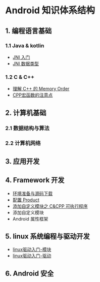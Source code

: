 # Android 知识体系结构

## 1. 编程语言基础

### 1.1 Java & kotlin

* [JNI 入门](https://github.com/ahaoddu/AndroidKnowledgeHierarchy/blob/main/1.%E7%BC%96%E7%A8%8B%E8%AF%AD%E8%A8%80%E5%9F%BA%E7%A1%80/Java%26Kotlin/JNI%E5%85%A5%E9%97%A8.md)
* [JNI 数据类型](https://github.com/ahaoddu/AndroidKnowledgeHierarchy/blob/main/1.%E7%BC%96%E7%A8%8B%E8%AF%AD%E8%A8%80%E5%9F%BA%E7%A1%80/Java%26Kotlin/JNI%E6%95%B0%E6%8D%AE%E7%B1%BB%E5%9E%8B.md)

### 1.2 C & C++

* [理解 C++ 的 Memory Order](https://github.com/ahaoddu/AndroidKnowledgeHierarchy/blob/main/1.%E7%BC%96%E7%A8%8B%E8%AF%AD%E8%A8%80%E5%9F%BA%E7%A1%80/C%26C%2B%2B/%E7%90%86%E8%A7%A3%20C%2B%2B%20%E7%9A%84%20Memory%20Order.md)
* [CPP宏函数的注意点](https://github.com/ahaoddu/AndroidKnowledgeHierarchy/blob/main/1.%E7%BC%96%E7%A8%8B%E8%AF%AD%E8%A8%80%E5%9F%BA%E7%A1%80/C%26C%2B%2B/CPP%E5%AE%8F%E5%87%BD%E6%95%B0%E7%9A%84%E6%B3%A8%E6%84%8F%E7%82%B9.md)

## 2. 计算机基础

### 2.1 数据结构与算法

### 2.2 计算机网络

## 3. 应用开发

## 4. Framework 开发

* [环境准备与源码下载](https://github.com/ahaoddu/AndroidSourceLearn/blob/main/Android%E6%BA%90%E7%A0%81%E5%88%86%E6%9E%90%E4%B8%8E%E5%AE%9E%E8%B7%B5-%E7%8E%AF%E5%A2%83%E5%87%86%E5%A4%87%E4%B8%8E%E6%BA%90%E7%A0%81%E4%B8%8B%E8%BD%BD.md)
* [配置 Product](https://github.com/ahaoddu/AndroidKnowledgeHierarchy/blob/main/4.Framework%E5%BC%80%E5%8F%91/%E9%85%8D%E7%BD%AEProduct.md)
* [添加自定义模块之 C&amp;CPP 可执行程序](https://github.com/ahaoddu/AndroidKnowledgeHierarchy/blob/main/4.Framework%E5%BC%80%E5%8F%91/%E6%B7%BB%E5%8A%A0%E8%87%AA%E5%AE%9A%E4%B9%89%E6%A8%A1%E5%9D%97%E4%B9%8B%20C%26CPP%20%E5%8F%AF%E6%89%A7%E8%A1%8C%E7%A8%8B%E5%BA%8F.md)
* 添加自定义模块
* Android 属性框架

## 5. linux 系统编程与驱动开发

* [linux驱动入门-模块](https://github.com/ahaoddu/AndroidKnowledgeHierarchy/blob/main/5.Linux%E7%B3%BB%E7%BB%9F%E7%BC%96%E7%A8%8B%E4%B8%8E%E9%A9%B1%E5%8A%A8%E5%BC%80%E5%8F%91/3.Linux%E9%A9%B1%E5%8A%A8%E5%85%A5%E9%97%A8-%E6%A8%A1%E5%9D%97.md)
* [linux驱动入门-驱动](https://github.com/ahaoddu/AndroidKnowledgeHierarchy/blob/main/5.Linux%E7%B3%BB%E7%BB%9F%E7%BC%96%E7%A8%8B%E4%B8%8E%E9%A9%B1%E5%8A%A8%E5%BC%80%E5%8F%91/4.Linux%E9%A9%B1%E5%8A%A8%E5%85%A5%E9%97%A8-%E9%A9%B1%E5%8A%A8.md)

## 6. Android 安全
